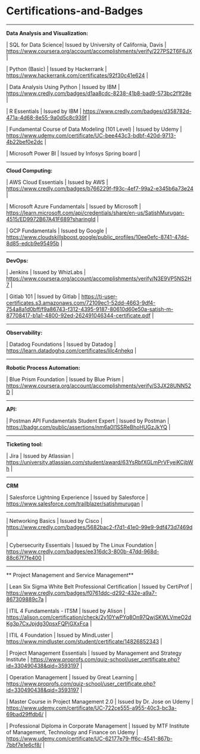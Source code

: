 # Certifications-and-Badges
---------------------------------------------------------------------------
**Data Analysis and Visualization:**

| SQL for Data Science| Issued by University of California, Davis |
https://www.coursera.org/account/accomplishments/verify/227PS2T6F6JX |

| Python (Basic) | Issued by Hackerrank |
https://www.hackerrank.com/certificates/92f30c41e624 |

| Data Analysis Using Python | Issued by IBM |
https://www.credly.com/badges/d1aa8cdc-8238-41b8-bad9-573bc2f1f28e |

| R Essentials | Issued by IBM |
https://www.credly.com/badges/d358782d-471a-4d68-8e55-9a0d5c8c939f |

| Fundamental Course of Data Modeling (101 Level) | Issued by Udemy | 
https://www.udemy.com/certificate/UC-bee443c3-bdbf-420d-9713-4b22bef0e2dc |

| Microsoft Power BI | Issued by Infosys Spring board |

---------------------------------------------------------------------------

**Cloud Computing:**

| AWS Cloud Essentials | Issued by AWS |
https://www.credly.com/badges/b766229f-f93c-4ef7-99a2-e345b6a73e24 |

| Microsoft Azure Fundamentals | Issued by Microsoft |
https://learn.microsoft.com/api/credentials/share/en-us/SatishMurugan-4515/ED9972B67A41F689?sharingId |

| GCP Fundamentals | Issued by Google |
https://www.cloudskillsboost.google/public_profiles/10ee0efc-8741-47dd-8d85-edcb9e95495b |



---------------------------------------------------------------------------

**DevOps:**

| Jenkins | Issued by WhizLabs | 
https://www.coursera.org/account/accomplishments/verify/N3E9VP5NS2H7 |


| Gitlab 101 | Issued by Gitlab | 
https://ti-user-certificates.s3.amazonaws.com/72109ec1-52dd-4663-9df4-754a8a1d0bff/f9a86743-f312-4395-9187-80610d60e50a-satish-m-87708417-b1a1-4800-92ed-262491046344-certificate.pdf |


---------------------------------------------------------------------------

**Observability:**

| Datadog Foundations | Issued by Datadog | 
https://learn.datadoghq.com/certificates/lilc4nhekq |

---------------------------------------------------------------------------

**Robotic Process Automation:**

| Blue Prism Foundation | Issued by Blue Prism | 
https://www.coursera.org/account/accomplishments/verify/S3JX28UNN52D |

---------------------------------------------------------------------------

**API:**

| Postman API Fundamentals Student Expert | Issued by Postman | 
https://badgr.com/public/assertions/nm6a0I1SSReBhoHUGzJkYQ |

---------------------------------------------------------------------------

**Ticketing tool:**

| Jira | Issued by Atlassian | 
https://university.atlassian.com/student/award/63YsRbfXGLmPrVFyeiKCjbWh |

---------------------------------------------------------------------------

**CRM**

| Salesforce Lightning Experience  | Issued by Salesforce | 
https://www.salesforce.com/trailblazer/satishmurugan |

---------------------------------------------------------------------------

| Networking Basics | Issued by Cisco | 
https://www.credly.com/badges/5682bac2-f7d1-41e0-99e9-9df473d7469d |

| Cybersecurity Essentials  | Issued by The Linux Foundation | 
https://www.credly.com/badges/ee316dc3-800b-47dd-968d-88c67f7fe400 |

---------------------------------------------------------------------------
** Project Management and Service Management**

| Lean Six Sigma White Belt Professional Certification | Issued by CertiProf | 
https://www.credly.com/badges/f0761ddc-d292-432e-a9a7-867309889c7a |

| ITIL 4 Fundamentals - ITSM  | Issued by Alison | 
https://alison.com/certification/check/2y10YwPYq8On97QwjSKWLVmeO2dKg3p7CxJpjdg30psxFQPjGXxFca |

| ITIL 4 Foundation | Issued by MindLuster | 
https://www.mindluster.com/student/certificate/14826852343 |

| Project Management Essentials  | Issued by Management and Strategy Institute | 
https://www.proprofs.com/quiz-school/user_certificate.php?id=330490438&qid=3593197 |

| Operation Management | Issued by Great Learning | 
https://www.proprofs.com/quiz-school/user_certificate.php?id=330490438&qid=3593197 |

| Master Course in Project Management 2.0 | Issued by Dr. Jose on Udemy | https://www.udemy.com/certificate/UC-722ce555-a955-40c3-bc3a-69bad29ffdb6/ |

| Professional Diploma in Corporate Management | Issued by MTF Institute of Management, Technology and Finance on Udemy | https://www.udemy.com/certificate/UC-62177e79-ff6c-4541-867b-7bbf7e1e6cf8/ |  

